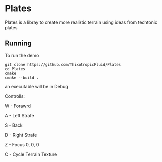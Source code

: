 # Plates

Plates is a libray to create more realistic terrain using ideas from techtonic plates

## Running

To run the demo

```
git clone https://github.com/ThixotropicFluid/Plates
cd Plates
cmake 
cmake --build .
```
an executable will be in Debug

Controlls:

W - Forawrd

A - Left Strafe

S - Back

D - Right Strafe

Z - Focus 0, 0, 0

C - Cycle Terrain Texture